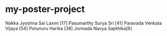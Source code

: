 # my-poster-project
Nakka Jyoshna Sai Laxmi [17]
Pasumarthy Surya Sri  [41]
Paravada Venkata Vijaya [54]
Potunuru Harika [38]
Jonnada Navya Sapthika[6]
